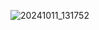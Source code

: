 ![20241011_131752](https://github.com/user-attachments/assets/b370d247-11de-47a5-bcfe-ee7266c74198)


